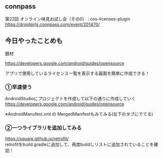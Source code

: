 ## connpass

第22回 オンライン味見お試し会（その0） : oss-licenses-plugin   
https://droidgirls.connpass.com/event/201470/

## 今日やったことめも

題材

https://developers.google.com/android/guides/opensource

アプリで使用しているライセンス一覧を表示する画面を簡単に作成できる！

### ①早速使う

AndroidStudioにプロジェクトを作成して以下の通りに作成していく  
https://developers.google.com/android/guides/opensource

※AndroidManufest.xml の MergedManifestもみてみる(左下のタブにでてる)

### ②一つライブラリを追加してみる

https://square.github.io/retrofit/  
retrofitをbuild.gradleに追加して、再度buildしリストに追加されていることを確認！
